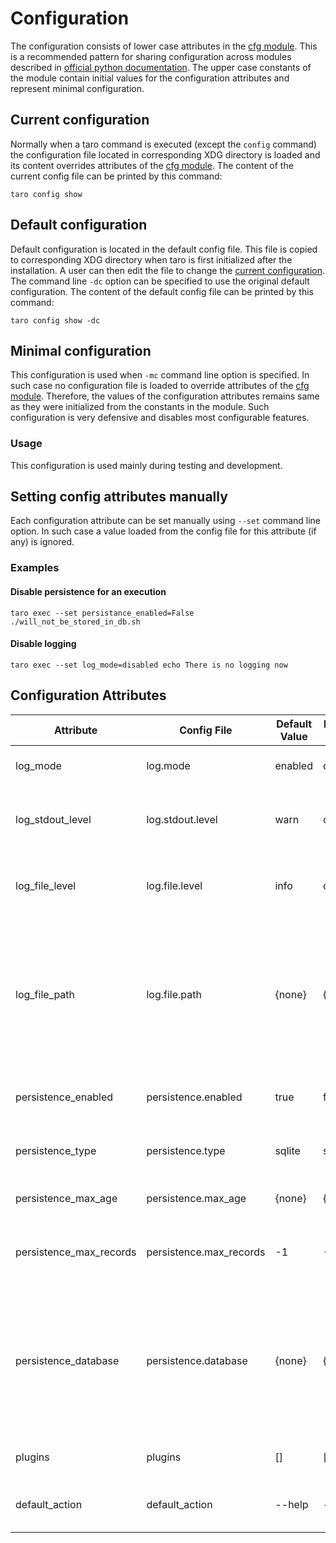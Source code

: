 # Configuration

The configuration consists of lower case attributes in the [cfg module](taro/cfg.py).
This is a recommended pattern for sharing configuration across modules described in [official python documentation](https://docs.python.org/3/faq/programming.html#how-do-i-share-global-variables-across-modules).
The upper case constants of the module contain initial values for the configuration attributes and represent minimal configuration.

## Current configuration
Normally when a taro command is executed (except the `config` command) the configuration file located in corresponding XDG directory is loaded
and its content overrides attributes of the [cfg module](taro/cfg.py).
The content of the current config file can be printed by this command:

`taro config show`

## Default configuration
Default configuration is located in the default config file. This file is copied to corresponding XDG directory when taro is first initialized after the installation.
A user can then edit the file to change the [current configuration](#current-configuration). The command line `-dc` option can be specified to use the original default configuration.
The content of the default config file can be printed by this command:

`taro config show -dc`

## Minimal configuration
This configuration is used when `-mc` command line option is specified. In such case no configuration file is loaded to override attributes of the [cfg module](taro/cfg.py).
Therefore, the values of the configuration attributes remains same as they were initialized from the constants in the module.
Such configuration is very defensive and disables most configurable features.

### Usage
This configuration is used mainly during testing and development.

## Setting config attributes manually
Each configuration attribute can be set manually using `--set` command line option. In such case a value loaded from the config file for this attribute (if any) is ignored.

### Examples
#### Disable persistence for an execution
`taro exec --set persistance_enabled=False ./will_not_be_stored_in_db.sh`

#### Disable logging
`taro exec --set log_mode=disabled echo There is no logging now`

## Configuration Attributes
| Attribute               | Config File             | Default Value | Minimal Value | Values                                  | Note                                                                                             |
|-------------------------|-------------------------|---------------|---------------|-----------------------------------------|--------------------------------------------------------------------------------------------------|
 | log_mode                | log.mode                | enabled       | disabled      | enabled, disabled, propagate            ||
 | log_stdout_level        | log.stdout.level        | warn          | off           | off, debug, info, warn, error, critical ||
 | log_file_level          | log.file.level          | info          | off           | off, debug, info, warn, error, critical ||
 | log_file_path           | log.file.path           | {none}        | {none}        | Full path for the log file              | When none is set the directory is resolved according to XDG spec and the file name is `taro.log` |
 | persistence_enabled     | persistence.enabled     | true          | false         | Boolean values (1, 0, on, off, etc.)    ||
 | persistence_type        | persistence.type        | sqlite        | sqlite        | sqlite                                  | Only SQLite is supported for now                                                                 |
 | persistence_max_age     | persistence.max_age     | {none}        | {none}        | ISO 8601 duration format                |                                                                                                  |
 | persistence_max_records | persistence.max_records | -1            | -1            | -1, 0, positive integer                 | -1 value disables max records feature                                                            |
 | persistence_database    | persistence.database    | {none}        | {none}        | Full path for the sqlite db file        | When none is set the directory is resolved according to XDG spec and the file name is `jobs.db`  |
 | plugins                 | plugins                 | []            | []            | List of plugin names                    |                                                                                                  |
 | default_action          | default_action          | --help        | --help        | Command and optionally arguments        |                                                                                                  |
